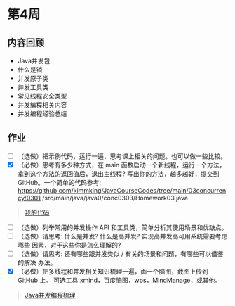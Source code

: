 # 第4周

## 内容回顾
- Java并发包
- 什么是锁
- 并发原子类
- 并发工具类
- 常见线程安全类型
- 并发编程相关内容
- 并发编程经验总结

## 作业
- [ ] （选做）把示例代码，运行一遍，思考课上相关的问题。也可以做一些比较。
- [x] （必做）思考有多少种方式，在 main 函数启动一个新线程，运行一个方法，拿到这个方法的返回值后，退出主线程? 写出你的方法，越多越好，提交到 GitHub。一个简单的代码参考:  https://github.com/kimmking/JavaCourseCodes/tree/main/03concurrency/0301 /src/main/java/java0/conc0303/Homework03.java
> [我的代码](https://github.com/cleverUtd/JavaCource/tree/main/week04/src/main/java/homework)
- [ ] （选做）列举常用的并发操作 API 和工具类，简单分析其使用场景和优缺点。
- [ ] （选做）请思考: 什么是并发? 什么是高并发? 实现高并发高可用系统需要考虑哪些 因素，对于这些你是怎么理解的?
- [ ] （选做）请思考: 还有哪些跟并发类似 / 有关的场景和问题，有哪些可以借鉴的解决 办法。
- [x] （必做）把多线程和并发相关知识梳理一遍，画一个脑图，截图上传到 GitHub 上。 可选工具:xmind，百度脑图，wps，MindManage，或其他。
> [Java并发编程梳理](https://github.com/cleverUtd/JavaCource/tree/main/week04/src/main/resources/Java并发编程.png)

